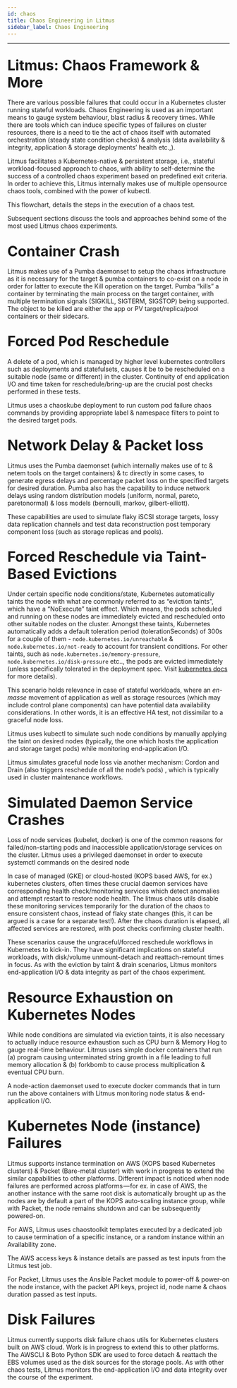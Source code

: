 ```yaml
---
id: chaos 
title: Chaos Engineering in Litmus
sidebar_label: Chaos Engineering 
---
```

------

## <font size="6">Litmus: Chaos Framework & More</font>

There are various possible failures that could occur in a Kubernetes cluster running 
stateful workloads. Chaos Engineering is used as an important means to gauge system 
behaviour, blast radius & recovery times. While there are tools which can induce specific 
types of failures on cluster resources, there is a need to tie the act of chaos itself 
with automated orchestration (steady state condition checks) & analysis 
(data availability & integrity, application & storage deployments’ health etc.,). 

Litmus facilitates a Kubernetes-native & persistent storage, i.e., stateful workload-focused 
approach to chaos, with ability to self-determine the success of a controlled chaos 
experiment based on predefined exit criteria. In order to achieve this, Litmus internally 
makes use of multiple opensource chaos tools, combined with the power of kubectl. 

This flowchart,  details the steps in the execution of a chaos test. 

<chaos-flowchart>

Subsequent sections discuss the tools and approaches behind some of the most used Litmus 
chaos experiments. 

## <font size="6">Container Crash</font>

Litmus makes use of a Pumba daemonset to setup the chaos infrastructure as it is necessary 
for the target & pumba containers to co-exist on a node in order for latter to execute the 
Kill operation on the target. Pumba “kills” a container by terminating the main process on 
the target container, with multiple termination signals (SIGKILL, SIGTERM, SIGSTOP) being 
supported. The object to be killed are either the app or PV target/replica/pool containers 
or their sidecars. 

## <font size="6">Forced Pod Reschedule</font>

A delete of a pod, which is managed by higher level kubernetes controllers such as deployments 
and statefulsets, causes it be to be rescheduled on a suitable node (same or different) in 
the cluster. Continuity of end application I/O and time taken for reschedule/bring-up are the 
crucial post checks performed in these tests. 

Litmus uses a chaoskube deployment to run custom pod failure chaos commands by providing 
appropriate label & namespace filters to point to the desired target pods.

## <font size="6">Network Delay & Packet loss</font>

Litmus uses the Pumba daemonset (which internally makes use of tc & netem tools on the target 
containers) & tc directly in some cases, to generate egress delays and percentage packet loss 
on the specified targets for desired duration. Pumba also has the capability to induce network 
delays using random distribution models (uniform, normal, pareto, paretonormal) & loss models 
(bernoulli, markov, gilbert-elliott).

These capabilities are used to simulate flaky iSCSI storage targets, lossy data replication 
channels and test data reconstruction post temporary component loss (such as storage replicas 
and pools).

## <font size="6">Forced Reschedule via Taint-Based Evictions</font>

Under certain specific node conditions/state, Kubernetes automatically taints the node with 
what are commonly referred to as “eviction taints”, which have a “NoExecute” taint effect. 
Which means, the pods scheduled and running on these nodes are immediately evicted and 
rescheduled onto other suitable nodes on the cluster. Amongst these taints, Kubernetes 
automatically adds a default toleration period (tolerationSeconds) of 300s for a couple of 
them - `node.kubernetes.io/unreachable` & `node.kubernetes.io/not-ready` to account for 
transient conditions. For other taints, such as `node.kubernetes.io/memory-pressure`, 
`node.kubernetes.io/disk-pressure` etc.., the pods are evicted immediately (unless specifically 
tolerated in the deployment spec. Visit [kubernetes docs](https://kubernetes.io/docs/concepts/configuration/taint-and-toleration/#taint-based-evictions) for more details). 

This scenario holds relevance in case of stateful workloads, where an *en-masse* movement of 
application as well as storage resources (which may include control plane components) can 
have potential data availability considerations. In other words, it is an effective HA test, 
not dissimilar to a graceful node loss.

Litmus uses kubectl to simulate such node conditions by manually applying the taint on desired 
nodes (typically, the one which hosts the application and storage target pods) while monitoring 
end-application I/O. 

Litmus simulates graceful node loss via another mechanism: Cordon and Drain (also triggers 
reschedule of all the node’s pods) , which is typically used in cluster maintenance workflows. 

## <font size="6">Simulated Daemon Service Crashes</font>

Loss of node services (kubelet, docker) is one of the common reasons for failed/non-starting 
pods and inaccessible application/storage services on the cluster. Litmus uses a privileged 
daemonset in order to execute systemctl commands on the desired node

In case of managed (GKE) or cloud-hosted (KOPS based AWS, for ex.) kubernetes clusters, often 
times these crucial daemon services have corresponding health check/monitoring services which 
detect anomalies and attempt restart to restore node health. The litmus chaos utils disable 
these monitoring services temporarily for the duration of the chaos to ensure consistent chaos, 
instead of flaky state changes (this, it can be argued is a case for a separate test!). After 
the chaos duration is elapsed, all affected services are restored, with post checks confirming 
cluster health. 

These scenarios cause the ungraceful/forced reschedule workflows in Kubernetes to kick-in. 
They have significant implications on stateful workloads, with disk/volume unmount-detach and 
reattach-remount times in focus. As with the eviction by taint & drain scenarios, Litmus monitors 
end-application I/O & data integrity as part of the chaos experiment.

## <font size="6">Resource Exhaustion on Kubernetes Nodes</font>

While node conditions are simulated via eviction taints, it is also necessary to actually induce 
resource exhaustion such as CPU burn & Memory Hog to gauge real-time behaviour. Litmus uses simple 
docker containers that run (a) program causing unterminated string growth in a file leading to 
full memory allocation & (b) forkbomb to cause process multiplication & eventual CPU burn.

A node-action daemonset used to execute docker commands that in turn run the above containers 
with Litmus monitoring node status & end-application I/O.

## <font size="6">Kubernetes Node (instance) Failures</font>

Litmus supports instance termination on AWS (KOPS based Kubernetes clusters) & Packet 
(Bare-metal cluster) with work in progress to extend the similar capabilities to other platforms. 
Different impact is noticed when node failures are performed across platforms — for ex. in case of 
AWS, the another instance with the same root disk is automatically brought up as the nodes are by 
default a part of the KOPS auto-scaling instance group, while with Packet, the node remains shutdown 
and can be subsequently powered-on.

For AWS, Litmus uses chaostoolkit templates executed by a dedicated job to cause termination 
of a specific instance, or a random instance within an Availability zone.

The AWS access keys & instance details are passed as test inputs from the Litmus test job. 

For Packet, Litmus uses the Ansible Packet module to power-off & power-on the node instance, with 
the packet API keys, project id, node name & chaos duration passed as test inputs. 

## <font size="6">Disk Failures</font>

Litmus currently supports disk failure chaos utils for Kubernetes clusters built on AWS cloud. 
Work is in progress to extend this to other platforms. The AWSCLI & Boto Python SDK are used to 
force detach & reattach the EBS volumes used as the disk sources for the storage pools. As with 
other chaos tests, Litmus monitors the end-application I/O and data integrity over the course 
of the experiment.


<!-- Hotjar Tracking Code for https://docs.openebs.io -->

<script>
   (function(h,o,t,j,a,r){
       h.hj=h.hj||function(){(h.hj.q=h.hj.q||[]).push(arguments)};
       h._hjSettings={hjid:785693,hjsv:6};
       a=o.getElementsByTagName('head')[0];
       r=o.createElement('script');r.async=1;
       r.src=t+h._hjSettings.hjid+j+h._hjSettings.hjsv;
       a.appendChild(r);
   })(window,document,'https://static.hotjar.com/c/hotjar-','.js?sv=');
</script>


<!-- Global site tag (gtag.js) - Google Analytics -->

<script async src="https://www.googletagmanager.com/gtag/js?id=UA-92076314-12"></script>
<script>
  window.dataLayer = window.dataLayer || [];
  function gtag(){dataLayer.push(arguments);}
  gtag('js', new Date());

  gtag('config', 'UA-92076314-12');
</script>

